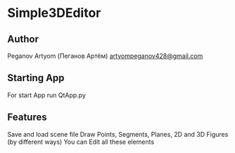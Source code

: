 # Simple3DEditor
## Author
Peganov Artyom (Пеганов Артём) artyompeganov428@gmail.com
## Starting App
For start App run QtApp.py
## Features
Save and load scene file
Draw Points, Segments, Planes, 2D and 3D Figures (by different ways)
You can Edit all these elements
